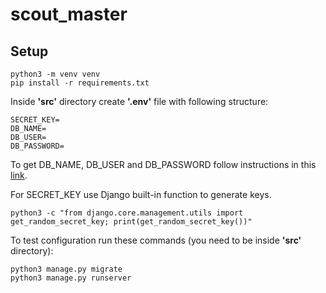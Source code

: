 # scout_master

## Setup

```shell
python3 -m venv venv
pip install -r requirements.txt
```

Inside **'src'** directory create **'.env'** file with following structure:
```dotenv
SECRET_KEY=
DB_NAME=
DB_USER=
DB_PASSWORD=
```

To get DB_NAME, DB_USER and DB_PASSWORD follow instructions in this [link](https://docs.netbox.dev/en/stable/installation/1-postgresql/?fbclid=IwAR1Ck6rWGHawq-GhOJhWL_U95JshOHlvjkRtiC3MC-YZyZ_jFmoMsZrhviA).

For SECRET_KEY use Django built-in function to generate keys.
```shell
python3 -c "from django.core.management.utils import get_random_secret_key; print(get_random_secret_key())"
```

To test configuration run these commands (you need to be inside **'src'** directory):
```shell
python3 manage.py migrate
python3 manage.py runserver
```